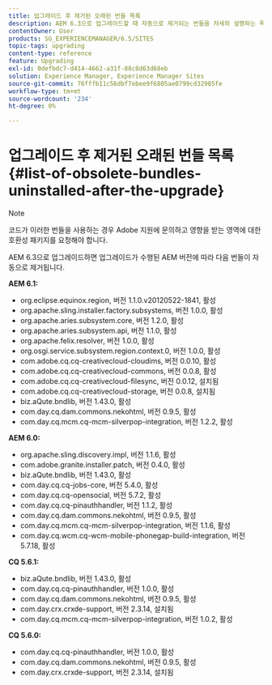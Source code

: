 ```yaml
---
title: 업그레이드 후 제거된 오래된 번들 목록
description: AEM 6.3으로 업그레이드할 때 자동으로 제거되는 번들을 자세히 설명하는 목록입니다.
contentOwner: User
products: SG_EXPERIENCEMANAGER/6.5/SITES
topic-tags: upgrading
content-type: reference
feature: Upgrading
exl-id: 0defbdc7-d414-4662-a31f-88c8d63d68eb
solution: Experience Manager, Experience Manager Sites
source-git-commit: 76fffb11c56dbf7ebee9f6805ae0799cd32985fe
workflow-type: tm+mt
source-wordcount: '234'
ht-degree: 0%

---
```


# 업그레이드 후 제거된 오래된 번들 목록{#list-of-obsolete-bundles-uninstalled-after-the-upgrade}

>[!NOTE]
>
>코드가 이러한 번들을 사용하는 경우 Adobe 지원에 문의하고 영향을 받는 영역에 대한 호환성 패키지를 요청해야 합니다.

AEM 6.3으로 업그레이드하면 업그레이드가 수행된 AEM 버전에 따라 다음 번들이 자동으로 제거됩니다.

**AEM 6.1:**

* org.eclipse.equinox.region, 버전 1.1.0.v20120522-1841, 활성
* org.apache.sling.installer.factory.subsystems, 버전 1.0.0, 활성
* org.apache.aries.subsystem.core, 버전 1.2.0, 활성
* org.apache.aries.subsystem.api, 버전 1.1.0, 활성
* org.apache.felix.resolver, 버전 1.0.0, 활성
* org.osgi.service.subsystem.region.context.0, 버전 1.0.0, 활성
* com.adobe.cq.cq-creativecloud-cloudims, 버전 0.0.10, 활성
* com.adobe.cq.cq-creativecloud-commons, 버전 0.0.8, 활성
* com.adobe.cq.cq-creativecloud-filesync, 버전 0.0.12, 설치됨
* com.adobe.cq.cq-creativecloud-storage, 버전 0.0.8, 설치됨
* biz.aQute.bndlib, 버전 1.43.0, 활성
* com.day.cq.dam.commons.nekohtml, 버전 0.9.5, 활성
* com.day.cq.mcm.cq-mcm-silverpop-integration, 버전 1.2.2, 활성

**AEM 6.0:**

* org.apache.sling.discovery.impl, 버전 1.1.6, 활성
* com.adobe.granite.installer.patch, 버전 0.4.0, 활성
* biz.aQute.bndlib, 버전 1.43.0, 활성
* com.day.cq.cq-jobs-core, 버전 5.4.0, 활성
* com.day.cq.cq-opensocial, 버전 5.7.2, 활성
* com.day.cq.cq-pinauthhandler, 버전 1.1.2, 활성
* com.day.cq.dam.commons.nekohtml, 버전 0.9.5, 활성
* com.day.cq.mcm.cq-mcm-silverpop-integration, 버전 1.1.6, 활성
* com.day.cq.wcm.cq-wcm-mobile-phonegap-build-integration, 버전 5.7.18, 활성

**CQ 5.6.1:**

* biz.aQute.bndlib, 버전 1.43.0, 활성
* com.day.cq.cq-pinauthhandler, 버전 1.0.0, 활성
* com.day.cq.dam.commons.nekohtml, 버전 0.9.5, 활성
* com.day.crx.crxde-support, 버전 2.3.14, 설치됨
* com.day.cq.mcm.cq-mcm-silverpop-integration, 버전 1.0.2, 활성

**CQ 5.6.0:**

* com.day.cq.cq-pinauthhandler, 버전 1.0.0, 활성
* com.day.cq.dam.commons.nekohtml, 버전 0.9.5, 활성
* com.day.crx.crxde-support, 버전 2.3.14, 설치됨
